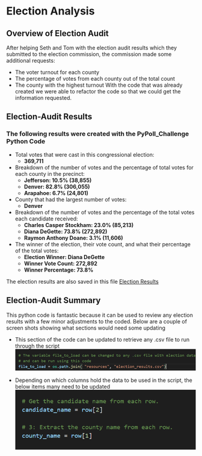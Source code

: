 # Election Analysis

## Overview of Election Audit
After helping Seth and Tom with the election audit results which they submitted to the election commission, the commission made some additional requests:
- The voter turnout for each county
- The percentage of votes from each county out of the total count
- The county with the highest turnout
With the code that was already created we were able to refactor the code so that we could get the information requested.

## Election-Audit Results
### The following results were created with the PyPoll_Challenge Python Code
- Total votes that were cast in this congressional election:
  - **369,711**
- Breakdown of the number of votes and the percentage of total votes for each county in the precinct:
  - **Jefferson: 10.5% (38,855)**
  - **Denver: 82.8% (306,055)**
  - **Arapahoe: 6.7% (24,801)**
- County that had the largest number of votes:
  - **Denver**
- Breakdown of the number of votes and the percentage of the total votes each candidate received:
  - **Charles Casper Stockham: 23.0% (85,213)**
  - **Diana DeGette: 73.8% (272,892)**
  - **Raymon Anthony Doane: 3.1% (11,606)**
- The winner of the election, their vote count, and what their percentage of the total votes:
  - **Election Winner: Diana DeGette**
  - **Winner Vote Count: 272,892**
  - **Winner Percentage: 73.8%**

The election results are also saved in this file [Election Results](election_results.txt)

## Election-Audit Summary
This python code is fantastic because it can be used to review any election results with a few minor adjustments to the coded.
Below are a couple of screen shots showing what sections would need some updating
- This section of the code can be updated to retrieve any .csv file to run through the script
![](https://github.com/aikopsidas/election_analysis/blob/ba17141b22ab1970244b3c2e94158041abffd235/after_file_to_load.PNG)


- Depending on which columns hold the data to be used in the script, the below items many need to be updated
![](https://github.com/aikopsidas/election_analysis/blob/ba17141b22ab1970244b3c2e94158041abffd235/row_change.PNG)




